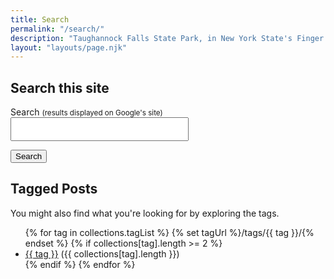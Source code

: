 ```yaml
---
title: Search
permalink: "/search/"
description: "Taughannock Falls State Park, in New York State's Finger Lakes region near Ithaca and Trumansburg, hosts the tallest single-drop waterfall east of the Rocky Mountains."
layout: "layouts/page.njk"
---
```


<h2>Search this site</h2>

<form action="https://www.google.com/search" method="get" class="search">
  <input type="hidden" name="q" id="q" value="site:https://taughannock.us">
  <p><label for="search-str">Search <small>(results displayed on Google's site)</small></label>
  <br /><input type="text" name="q" id="search-str" style="font-size: 1.5em; padding: 5px;"></p>
  <p><button type="submit" class="submit">Search</button></p>
</form>

<h2>Tagged Posts</h2>
<p>
  You might also find what you're looking for by exploring the tags.
</p>
<ul>
{% for tag in collections.tagList %}
  {% set tagUrl %}/tags/{{ tag }}/{% endset %}
    {% if collections[tag].length >= 2 %}
<li><a href="{{ tagUrl | url }}" class="tag">{{ tag }}</a> ({{ collections[tag].length }})</li>
    {% endif %}
{% endfor %}
</ul>

